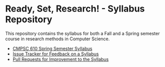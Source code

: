 # Ready, Set, Research! - Syllabus Repository

This repository contains the syllabus for both a Fall and a Spring semester
course in research methods in Computer Science.

- [CMPSC 610 Spring Semester Syllabus](/cmpsc-610-spring-syllabus.md)
- [Issue Tracker for Feedback on a Syllabus](https://github.com/ReadyResearchers/ready-set-research-syllabus/issues)
- [Pull Requests for Improvement to the Syllabus](https://github.com/ReadyResearchers/ready-set-research-syllabus/pulls)
